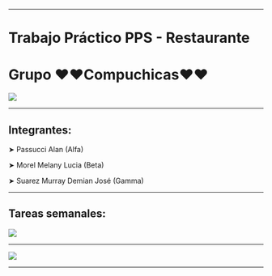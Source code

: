 <hr>
<h1>Trabajo Práctico PPS - Restaurante</h1>
<h1>Grupo ❤❤Compuchicas❤❤</h1>
<img src="http://drive.google.com/uc?export=view&id=1VX8nSyjnrxI3yDS95pgI-Usa-ZZrhBvp">
<hr>
<h2>Integrantes:</h2>
<p>➤ Passucci Alan (Alfa)</p>
<p>➤ Morel Melany Lucia (Beta)</p>
<p>➤ Suarez Murray Demian José (Gamma)</p>
<hr>
<h2>Tareas semanales:</h2>
<img src="http://drive.google.com/uc?export=view&id=1t-QoWsOfxEfAMX7IS27TEN-DW-yHc1kw">
<hr>
<img src="http://drive.google.com/uc?export=view&id=1fgWxZg-oX1kOksc2fEu2A97rBCAzY0ov">
<hr>
